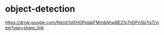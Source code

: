 # object-detection
https://drive.google.com/file/d/1dXHOPplakFMm8AhwBE21o7nDPnSb7is7/view?usp=share_link
